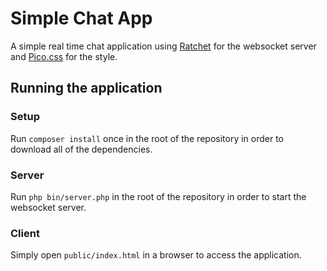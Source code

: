 # Simple Chat App

A simple real time chat application using [Ratchet](http://socketo.me/) for the websocket server and [Pico.css](https://picocss.com/) for the style.

## Running the application

### Setup

Run `composer install` once in the root of the repository in order to download all of the dependencies.

### Server

Run `php bin/server.php` in the root of the repository in order to start the websocket server.

### Client

Simply open `public/index.html` in a browser to access the application.
